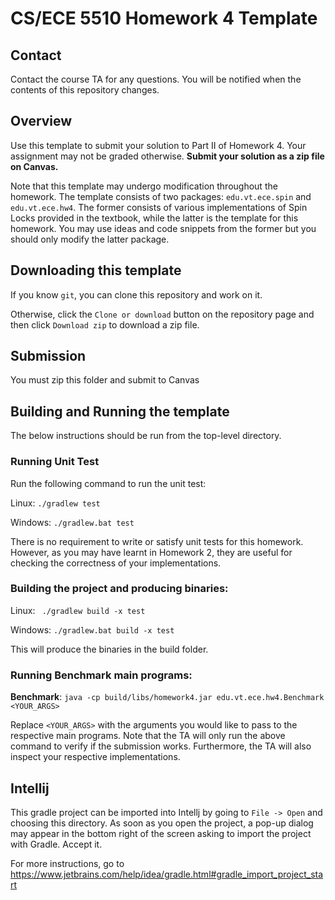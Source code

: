 # CS/ECE 5510 Homework 4 Template

## Contact

Contact the course TA for any questions. You will be notified when the contents of this repository changes.

## Overview

Use this template to submit your solution to Part II of Homework 4. 
Your assignment may not be graded otherwise. 
**Submit your solution as a zip file on Canvas.** 

Note that this template may undergo modification throughout the homework. 
The template consists of two packages: `edu.vt.ece.spin` and `edu.vt.ece.hw4`. 
The former consists of various implementations of Spin Locks provided in the textbook, 
while the latter is the template for this homework. 
You may use ideas and code snippets from the former but you should only modify the latter package.

## Downloading this template

If you know `git`, you can clone this repository and work on it.

Otherwise, click the `Clone or download` button on the repository page and then click `Download zip` to download a zip file.   

## Submission

You must zip this folder and submit to Canvas

## Building and Running the template

The below instructions should be run from the top-level directory.

### Running Unit Test

Run the following command to run the unit test:

Linux: `./gradlew test`

Windows: `./gradlew.bat test`

There is no requirement to write or satisfy unit tests for this homework. 
However, as you may have learnt in Homework 2, they are useful for checking the correctness of your implementations. 

### Building the project and producing binaries:

Linux: ` ./gradlew build -x test`

Windows: `./gradlew.bat build -x test`

This will produce the binaries in the build folder.

### Running Benchmark main programs:

__Benchmark__:
`java -cp build/libs/homework4.jar edu.vt.ece.hw4.Benchmark <YOUR_ARGS>`

Replace `<YOUR_ARGS>` with the arguments you would like to pass to the respective main programs. 
Note that the TA will only run the above command to verify if the submission works. 
Furthermore, the TA will also inspect your respective implementations.

## Intellij

This gradle project can be imported into Intellj by going to `File -> Open` and choosing this directory. As soon as you open the project, a pop-up dialog may appear in the bottom right of the screen asking to import the project with Gradle. Accept it.

For more instructions, go to https://www.jetbrains.com/help/idea/gradle.html#gradle_import_project_start
